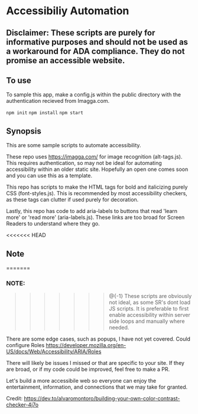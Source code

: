 # Accessibiliy Automation

## Disclaimer: These scripts are purely for informative purposes and should not be used as a workaround for ADA compliance. They do not promise an accessible website.

## To use

To sample this app, make a config.js within the public directory with the authentication recieved from Imagga.com.


```npm init```
```npm install```
```npm start```

## Synopsis 
This are some sample scripts to automate accessibility. 

These repo uses https://imagga.com/ for image recognition (alt-tags.js). This requires authentication, so may not be ideal for automating accessibility within an older static site. Hopefully an open one comes soon and you can use this as a template.

This repo has scripts to make the HTML tags for bold and italicizing purely CSS (font-styles.js). This is recommended by most accessibility checkers, as these tags can clutter if used purely for decoration.

Lastly, this repo has code to add aria-labels to buttons that read 'learn more' or 'read more' (aria-labels.js). These links are too broad for Screen Readers to understand where they go.

<<<<<<< HEAD
## Note
=======
### NOTE:
>>>>>>> @{-1}
These scripts are obviously not ideal, as some SR's dont load JS scripts. It is preferable to first enable accessibility within server side loops and manually where needed. 

There are some edge cases, such as popups, I have not yet covered. Could configure Roles 
https://developer.mozilla.org/en-US/docs/Web/Accessibility/ARIA/Roles 

There will likely be issues I missed or that are specific to your site. If they are broad, or if my code could be improved, feel free to make a PR.

Let's build a more accessibile web so everyone can enjoy the entertainment, information, and connections that we may take for granted. 

Credit: https://dev.to/alvaromontoro/building-your-own-color-contrast-checker-4j7o